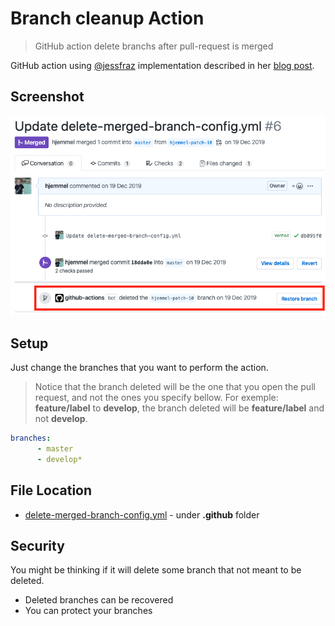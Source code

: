 # Branch cleanup Action

 > GitHub action delete branchs after pull-request is merged

GitHub action using [@jessfraz](https://github.com/jessfraz/branch-cleanup-action/) implementation described in her [blog post](https://blog.jessfraz.com/post/the-life-of-a-github-action/).

## Screenshot

![Branch Cleanup in action](images/pr-image.png)

## Setup

Just change the branches that you want to perform the action.

> Notice that the branch deleted will be the one that you open the pull request, and not the ones you specify bellow. For exemple: __feature/label__ to __develop__, the branch deleted will be __feature/label__ and not __develop__.

```yaml
branches:
      - master
      - develop*
```

## File Location

- [delete-merged-branch-config.yml](../.github/delete-merged-branch-config.yml) - under __.github__ folder

## Security

You might be thinking if it will delete some branch that not meant to be deleted.

* Deleted branches can be recovered
* You can protect your branches 
